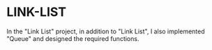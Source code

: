 # LINK-LIST
In the "Link List" project, in addition to "Link List", I also implemented "Queue" and designed the required functions.

